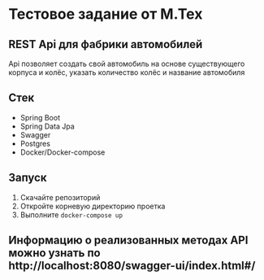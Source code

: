 # Тестовое задание от М.Тех

## REST Api для фабрики автомобилей

Api позволяет создать свой автомобиль на основе существующего корпуса и колёс, указать количество колёс и название автомобиля

## Стек

- Spring Boot
- Spring Data Jpa
- Swagger
- Postgres
- Docker/Docker-compose

## Запуск

1. Скачайте репозиторий
2. Откройте корневую директорию проетка
3. Выполните ```docker-compose up``` 

## Информацию о реализованных методах API можно узнать по http://localhost:8080/swagger-ui/index.html#/